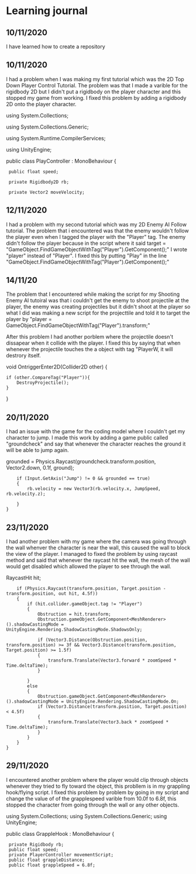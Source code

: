 
# Learning journal

## 10/11/2020
I have learned how to create a repository

## 10/11/2020
I had a problem when I was making my first tutorial which was the 2D Top Down Player Control Tutorial. The problem was that I made a varible for the rigidbody 2D but I didn't put a rigidbody on the player character and this stopped my game from working. I fixed this problem by adding a rigidbody 2D onto the player  character.

using System.Collections;

using System.Collections.Generic;

using System.Runtime.CompilerServices;

using UnityEngine;

public class PlayController : MonoBehaviour {

     public float speed;

     private Rigidbody2D rb;

     private Vector2 moveVelocity;

## 12/11/2020
I had a problem with my second tutorial which was my 2D Enemy AI Follow tutorial. The problem that i encountered was that the enemy wouldn't follow the player even when I tagged the player with the "Player" tag. The enemy didn't follow the player because in the script where it said target = "GameObject.FindGameObjectWithTag("Player").GetComponent<Transform>();" I wrote "player" instead of "Player". I fixed this by putting "Play" in the line "GameObject.FindGameObjectWithTag("Player").GetComponent<Transform>();"

## 14/11/20
The problem that I encountered while making the script for my Shooting Enemy AI tutoiral was that i couldn't get the enemy to shoot projectile at the player, the enemy was creating projectiles but it didn't shoot at the player so what I did was making a new script for the projecttile and told it to target the player by "player = GameObject.FindGameObjectWithTag("Player").transform;" 

After this problem I had another porblem where the projectile doesn't dissapear when it collide with the player. I fixed this by saying that when whenever the projectile touches the a object with tag "PlayerW, it will destrory itself.

void OntriggerEnter2D(Collider2D other) {

    if (other.CompareTag("Player")){
        DestroyProjectile();
    }
}

## 20/11/2020
I had an issue with the game for the coding model where I couldn't get my character to jump. I made this work by adding a game public called "groundcheck" and say that whenever the character reaches the ground it will be able to jump again.

grounded = Physics.Raycast(groundcheck.transform.position, Vector2.down, 0.1f, ground);

        if (Input.GetAxis("Jump") != 0 && grounded == true)
        {
            rb.velocity = new Vector3(rb.velocity.x, JumpSpeed, rb.velocity.z);
            
        }
    }

## 23/11/2020
I had another problem with my game where the camera was going through the wall whenver the character is near the wall, this caused the wall to block the view of the player. I managed to fixed the problem by using raycast method and said that whenever the raycast hit the wall, the mesh of the wall would get disabled which allowed the player to see through the wall.

RaycastHit hit;

        if (Physics.Raycast(transform.position, Target.position - transform.position, out hit, 4.5f))
        {
            if (hit.collider.gameObject.tag != "Player")
            {
                Obstruction = hit.transform;
                Obstruction.gameObject.GetComponent<MeshRenderer>().shadowCastingMode = UnityEngine.Rendering.ShadowCastingMode.ShadowsOnly;

                if (Vector3.Distance(Obstruction.position, transform.position) >= 3f && Vector3.Distance(transform.position, Target.position) >= 1.5f)
                {
                    transform.Translate(Vector3.forward * zoomSpeed * Time.deltaTime);
                }

            }
            else
            {
                Obstruction.gameObject.GetComponent<MeshRenderer>().shadowCastingMode = UnityEngine.Rendering.ShadowCastingMode.On;
                if (Vector3.Distance(transform.position, Target.position) < 4.5f)
                {
                    transform.Translate(Vector3.back * zoomSpeed * Time.deltaTime);
                }
            }
        }
    }

## 29/11/2020
I encountered another problem where the player would clip through objects whenever they tried to fly toward the object, this probllem is in my grappling hook/flying script. I fixed this problem by problem by going in my script and change the value of of the grapplespeed varible from 10.0f to 6.8f, this stopped the character from going through the wall or any other objects.

using System.Collections;
using System.Collections.Generic;
using UnityEngine;

public class GrappleHook : MonoBehaviour
{

     private Rigidbody rb;
     public float speed;
     private PlayerController movementScript;
     public float grappleDistance;
     public float grappleSpeed = 6.8f;


